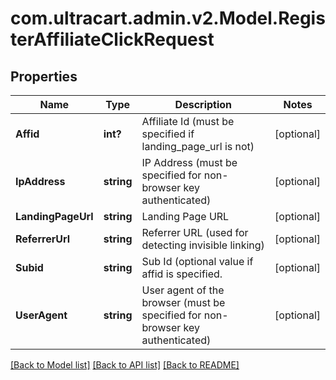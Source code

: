 # com.ultracart.admin.v2.Model.RegisterAffiliateClickRequest
## Properties

Name | Type | Description | Notes
------------ | ------------- | ------------- | -------------
**Affid** | **int?** | Affiliate Id (must be specified if landing_page_url is not) | [optional] 
**IpAddress** | **string** | IP Address (must be specified for non-browser key authenticated) | [optional] 
**LandingPageUrl** | **string** | Landing Page URL | [optional] 
**ReferrerUrl** | **string** | Referrer URL (used for detecting invisible linking) | [optional] 
**Subid** | **string** | Sub Id (optional value if affid is specified. | [optional] 
**UserAgent** | **string** | User agent of the browser (must be specified for non-browser key authenticated) | [optional] 


[[Back to Model list]](../README.md#documentation-for-models) [[Back to API list]](../README.md#documentation-for-api-endpoints) [[Back to README]](../README.md)

